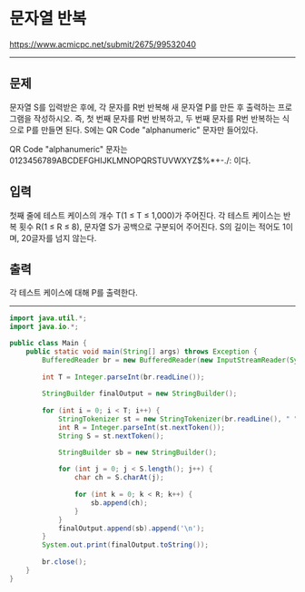 # 문자열 반복
https://www.acmicpc.net/submit/2675/99532040

---

## 문제
문자열 S를 입력받은 후에, 각 문자를 R번 반복해 새 문자열 P를 만든 후 출력하는 프로그램을 작성하시오. 즉, 첫 번째 문자를 R번 반복하고, 두 번째 문자를 R번 반복하는 식으로 P를 만들면 된다. S에는 QR Code "alphanumeric" 문자만 들어있다.

QR Code "alphanumeric" 문자는 0123456789ABCDEFGHIJKLMNOPQRSTUVWXYZ\$%*+-./: 이다.

## 입력
첫째 줄에 테스트 케이스의 개수 T(1 ≤ T ≤ 1,000)가 주어진다. 각 테스트 케이스는 반복 횟수 R(1 ≤ R ≤ 8), 문자열 S가 공백으로 구분되어 주어진다. S의 길이는 적어도 1이며, 20글자를 넘지 않는다.

## 출력
각 테스트 케이스에 대해 P를 출력한다.

---

```java
import java.util.*;
import java.io.*;

public class Main {
    public static void main(String[] args) throws Exception {
        BufferedReader br = new BufferedReader(new InputStreamReader(System.in));
        
        int T = Integer.parseInt(br.readLine());
        
        StringBuilder finalOutput = new StringBuilder();
        
        for (int i = 0; i < T; i++) {
            StringTokenizer st = new StringTokenizer(br.readLine(), " ");
            int R = Integer.parseInt(st.nextToken());
            String S = st.nextToken();

            StringBuilder sb = new StringBuilder();
            
            for (int j = 0; j < S.length(); j++) {
                char ch = S.charAt(j);
                
                for (int k = 0; k < R; k++) {
                    sb.append(ch);
                }
            }
            finalOutput.append(sb).append('\n');
        }
        System.out.print(finalOutput.toString());
        
        br.close();
    }
}
```